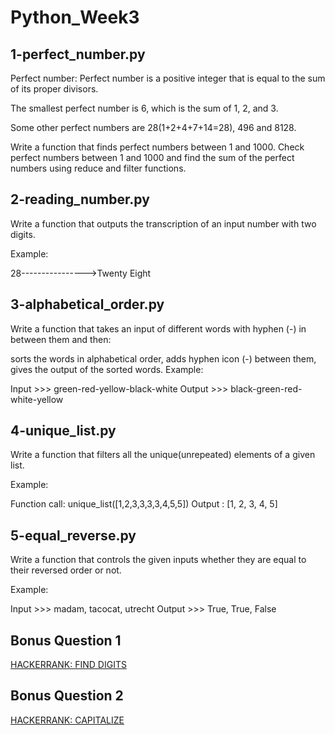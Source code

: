 # Python_Week3

## 1-perfect_number.py
Perfect number: Perfect number is a positive integer that is equal to the sum of its proper divisors.

The smallest perfect number is 6, which is the sum of 1, 2, and 3.

Some other perfect numbers are 28(1+2+4+7+14=28), 496 and 8128.

Write a function that finds perfect numbers between 1 and 1000. Check perfect numbers between 1 and 1000 and find the sum of the perfect numbers using reduce and filter functions.

## 2-reading_number.py
Write a function that outputs the transcription of an input number with two digits.

Example:

28---------------->Twenty Eight

## 3-alphabetical_order.py
Write a function that takes an input of different words with hyphen (-) in between them and then:

sorts the words in alphabetical order,
adds hyphen icon (-) between them,
gives the output of the sorted words.
Example:

Input  >>> green-red-yellow-black-white
Output >>> black-green-red-white-yellow 

## 4-unique_list.py
Write a function that filters all the unique(unrepeated) elements of a given list.

Example:

Function call: unique_list([1,2,3,3,3,3,4,5,5])
Output       : [1, 2, 3, 4, 5]

## 5-equal_reverse.py
Write a function that controls the given inputs whether they are equal to their reversed order or not.

Example:

Input  >>> madam, tacocat, utrecht 
Output >>> True, True, False

## Bonus Question 1
[HACKERRANK: FIND DIGITS](https://www.hackerrank.com/challenges/find-digits/problem)

## Bonus Question 2
[HACKERRANK: CAPITALIZE](https://www.hackerrank.com/challenges/capitalize/problem)
